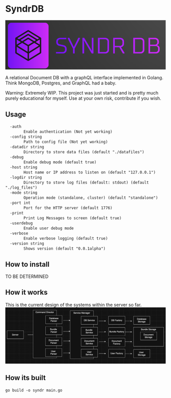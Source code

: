 
# SyndrDB
![image](/logo.png)

A relational Document DB with a graphQL interface implemented in Golang. Think MongoDB, Postgres, and GraphQL had a baby.

Warning: Extremely WIP. This project was just started and is pretty much purely educational for myself. Use at your own risk, contribute if you wish. 

## Usage
``` Usage of ./syndr:
  -auth
        Enable authentication (Not yet working)
  -config string
        Path to config file (Not yet working)
  -datadir string
        Directory to store data files (default "./datafiles")
  -debug
        Enable debug mode (default true)
  -host string
        Host name or IP address to listen on (default "127.0.0.1")
  -logdir string
        Directory to store log files (default: stdout) (default "./log_files")
  -mode string
        Operation mode (standalone, cluster) (default "standalone")
  -port int
        Port for the HTTP server (default 1776)
  -print
        Print Log Messages to screen (default true)
  -userdebug
        Enable user debug mode
  -verbose
        Enable verbose logging (default true)
  -version string
        Shows version (default "0.0.1alpha")
```
## How to install

TO BE DETERMINED

## How it works
This is the current design of the systems within the server so far.
![image](/Service-Diagram.png)

## How its built

```go build -o syndr main.go  ```